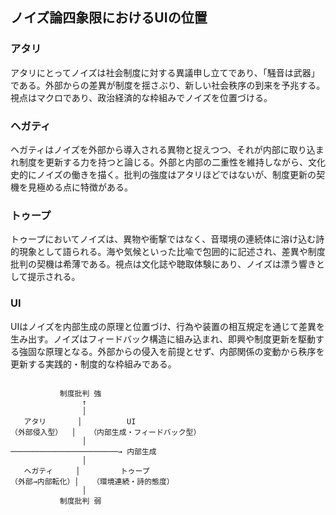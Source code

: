 ## ノイズ論四象限におけるUIの位置



### アタリ

アタリにとってノイズは社会制度に対する異議申し立てであり、「騒音は武器」である。外部からの差異が制度を揺さぶり、新しい社会秩序の到来を予兆する。視点はマクロであり、政治経済的な枠組みでノイズを位置づける。

### ヘガティ

ヘガティはノイズを外部から導入される異物と捉えつつ、それが内部に取り込まれ制度を更新する力を持つと論じる。外部と内部の二重性を維持しながら、文化史的にノイズの働きを描く。批判の強度はアタリほどではないが、制度更新の契機を見極める点に特徴がある。

### トゥープ

トゥープにおいてノイズは、異物や衝撃ではなく、音環境の連続体に溶け込む詩的現象として語られる。海や気候といった比喩で包囲的に記述され、差異や制度批判の契機は希薄である。視点は文化誌や聴取体験にあり、ノイズは漂う響きとして提示される。

### UI

UIはノイズを内部生成の原理と位置づけ、行為や装置の相互規定を通じて差異を生み出す。ノイズはフィードバック構造に組み込まれ、即興や制度更新を駆動する強固な原理となる。外部からの侵入を前提とせず、内部関係の変動から秩序を更新する実践的・制度的な枠組みである。


```

           制度批判 強
                ↑
                │
   アタリ       │          UI
（外部侵入型）  │   （内部生成・フィードバック型）
                │
────────────────────────→ 内部生成
                │
   ヘガティ     │         トゥープ
（外部→内部転化）│   （環境連続・詩的態度）
                │
           制度批判 弱


```
